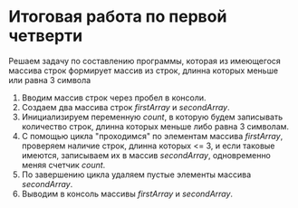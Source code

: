 # Итоговая работа по первой четверти #
Решаем задачу по составлению программы, которая из имеющегося массива строк
формирует массив из строк, длинна которых меньше или равна 3 символа

1. Вводим массив строк через пробел в консоли.
2. Создаем два массива строк *firstArray* и *secondArray*.
3. Инициализируем переменную *count*, в которую будем записывать количество строк, длинна которых меньше либо равна 3 символам.
4. С помощью цикла "проходимся" по элементам массива *firstArray*, проверяем наличие строк, длинна которых <= 3, и если таковые имеются, записываем их в массив *secondArray*, одновременно меняя счетчик *count*.
5. По завершению цикла удаляем пустые элементы массива *secondArray*.
6. Выводим в консоль массивы *firstArray* и *secondArray*.